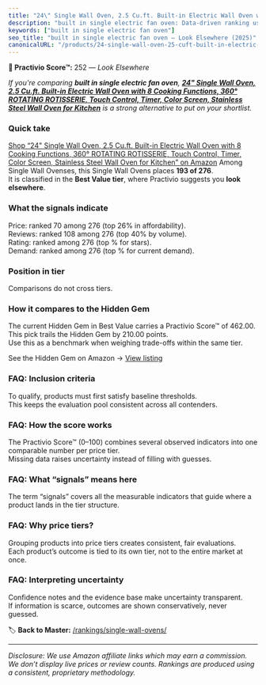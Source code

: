 ```yaml
---
title: "24\" Single Wall Oven, 2.5 Cu.ft. Built-in Electric Wall Oven with 8 Cooking Functions, 360° ROTATING ROTISSERIE, Touch Control, Timer, Color Screen, Stainless Steel Wall Oven for Kitchen"
description: "built in single electric fan oven: Data-driven ranking using the Practivio Score™. Positioned by quality, value, demand, findability, momentum."
keywords: ["built in single electric fan oven"]
seo_title: "built in single electric fan oven — Look Elsewhere (2025)"
canonicalURL: "/products/24-single-wall-oven-25-cuft-built-in-electric-wall-oven-with-8-cooking-functions-360-rotating-rotisserie-touch-control-timer-color-screen-stainless-steel-wall-oven-for-kitchen-B0FKGNNQ5B/"
---
```


**🚫 Practivio Score™:** 252 — _Look Elsewhere_


*If you're comparing **built in single electric fan oven**, **[24" Single Wall Oven, 2.5 Cu.ft. Built-in Electric Wall Oven with 8 Cooking Functions, 360° ROTATING ROTISSERIE, Touch Control, Timer, Color Screen, Stainless Steel Wall Oven for Kitchen](https://www.amazon.com/dp/B0FKGNNQ5B?tag=practivio-20)** is a strong alternative to put on your shortlist.*
### Quick take
[Shop “24" Single Wall Oven, 2.5 Cu.ft. Built-in Electric Wall Oven with 8 Cooking Functions, 360° ROTATING ROTISSERIE, Touch Control, Timer, Color Screen, Stainless Steel Wall Oven for Kitchen” on Amazon](https://www.amazon.com/dp/B0FKGNNQ5B?tag=practivio-20)
Among Single Wall Ovenses, this Single Wall Ovens places **193 of 276**.  
It is classified in the **Best Value tier**, where Practivio suggests you **look elsewhere**.

### What the signals indicate
Price: ranked 70 among 276 (top 26% in affordability).  
Reviews: ranked 108 among 276 (top 40% by volume).  
Rating: ranked  among 276 (top % for stars).  
Demand: ranked  among 276 (top % for current demand).

### Position in tier
Comparisons do not cross tiers.

### How it compares to the Hidden Gem
The current Hidden Gem in Best Value carries a Practivio Score™ of 462.00.  
This pick trails the Hidden Gem by 210.00 points.  
Use this as a benchmark when weighing trade-offs within the same tier.  

See the Hidden Gem on Amazon → [View listing](https://www.amazon.com/dp/B07D1KQ9HF?tag=practivio-20)

### FAQ: Inclusion criteria
To qualify, products must first satisfy baseline thresholds.  
This keeps the evaluation pool consistent across all contenders.

### FAQ: How the score works
The Practivio Score™ (0–100) combines several observed indicators into one comparable number per price tier.  
Missing data raises uncertainty instead of filling with guesses.

### FAQ: What “signals” means here
The term “signals” covers all the measurable indicators that guide where a product lands in the tier structure.

### FAQ: Why price tiers?
Grouping products into price tiers creates consistent, fair evaluations.  
Each product’s outcome is tied to its own tier, not to the entire market at once.

### FAQ: Interpreting uncertainty
Confidence notes and the evidence base make uncertainty transparent.  
If information is scarce, outcomes are shown conservatively, never guessed.


🏷️ **Back to Master:** [/rankings/single-wall-ovens/](/rankings/single-wall-ovens/)

---
_Disclosure: We use Amazon affiliate links which may earn a commission. We don’t display live prices or review counts. Rankings are produced using a consistent, proprietary methodology._

